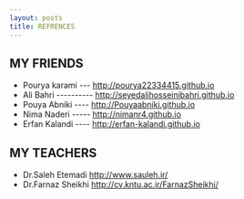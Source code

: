 ```yaml
---
layout: posts
title: REFRENCES
---
```


## MY FRIENDS
- Pourya karami --- http://pourya22334415.github.io 
- Ali Bahri ---------- http://seyedalihosseinibahri.github.io
- Pouya Abniki ---- http://Pouyaabniki.github.io
- Nima Naderi ----- http://nimanr4.github.io
- Erfan Kalandi ---- http://erfan-kalandi.github.io 

## MY TEACHERS
- Dr.Saleh Etemadi   http://www.sauleh.ir/
- Dr.Farnaz Sheikhi  http://cv.kntu.ac.ir/FarnazSheikhi/

